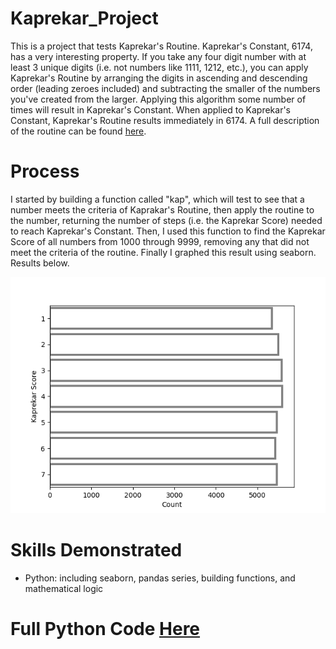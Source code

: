 # Kaprekar_Project
This is a project that tests Kaprekar's Routine. Kaprekar's Constant, 6174, has a very interesting property. If you take any four digit number with at least 3 unique digits (i.e. not numbers like 1111, 1212, etc.), you can apply Kaprekar's Routine by arranging the digits in ascending and descending order (leading zeroes included) and subtracting the smaller of the numbers you've created from the larger. Applying this algorithm some number of times will result in Kaprekar's Constant. When applied to Kaprekar's Constant, Kaprekar's Routine results immediately in 6174.
A full description of the routine can be found [here](https://brilliant.org/wiki/kaprekars-constant/#:~:text=Kaprekar%20constant%2C%20or%206174%2C%20is,arrive%20at%20the%20number%206174.).

# Process
I started by building a function called "kap", which will test to see that a number meets the criteria of Kaprakar's Routine, then apply the routine to the number, returning the number of steps (i.e. the Kaprekar Score) needed to reach Kaprekar's Constant. Then, I used this function to find the Kaprekar Score of all numbers from 1000 through 9999, removing any that did not meet the criteria of the routine. Finally I graphed this result using seaborn. Results below.

<img src="https://github.com/aadams10046/Kaprekar_Project/blob/main/Kaprekar_Score_Chart.png?raw=true" alt="Graph for Kaprekar Score 1000-9999" title="Kaprekar Results">

# Skills Demonstrated
* Python: including seaborn, pandas series, building functions, and mathematical logic

# Full Python Code [Here](https://github.com/aadams10046/Kaprekar_Project/blob/main/kaprekar.py)
